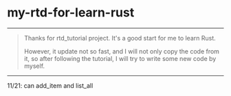 # my-rtd-for-learn-rust

---

>Thanks for rtd_tutorial project. It's a good start for me to learn Rust.
>
>However, it update not so fast, and I will not only copy the code from it, so after following the tutorial, I will try to write some new code by myself.

---

11/21:
can add_item and list_all

